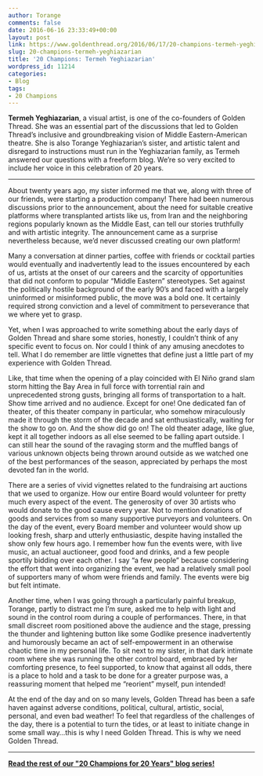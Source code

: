 ```yaml
---
author: Torange
comments: false
date: 2016-06-16 23:33:49+00:00
layout: post
link: https://www.goldenthread.org/2016/06/17/20-champions-termeh-yeghiazarian/
slug: 20-champions-termeh-yeghiazarian
title: '20 Champions: Termeh Yeghiazarian'
wordpress_id: 11214
categories:
- Blog
tags:
- 20 Champions
---
```


**Termeh Yeghiazarian**, a visual artist, is one of the co-founders of Golden Thread. She was an essential part of the discussions that led to Golden Thread’s inclusive and groundbreaking vision of Middle Eastern-American theatre. She is also Torange Yeghiazarian’s sister, and artistic talent and disregard to instructions must run in the Yeghiazarian family, as Termeh answered our questions with a freeform blog. We’re so very excited to include her voice in this celebration of 20 years.
<!-- more -->



* * *


About twenty years ago, my sister informed me that we, along with three of our friends, were starting a production company!  There had been numerous discussions prior to the announcement, about the need for suitable creative platforms where transplanted artists like us, from Iran and the neighboring regions popularly known as the Middle East, can tell our stories truthfully and with artistic integrity.  The announcement came as a surprise nevertheless because, we’d never discussed creating our own platform!  

Many a conversation at dinner parties, coffee with friends or cocktail parties would eventually and inadvertently lead to the issues encountered by each of us, artists at the onset of our careers and the scarcity of opportunities that did not conform to popular “Middle Eastern” stereotypes.  Set against the politically hostile background of the early 90’s and faced with a largely uninformed or misinformed public, the move was a bold one.  It certainly required strong conviction and a level of commitment to perseverance that we where yet to grasp.

Yet, when I was approached to write something about the early days of Golden Thread and share some stories, honestly, I couldn’t think of any specific event to focus on.  Nor could I think of any amusing anecdotes to tell.  What I do remember are little vignettes that define just a little part of my experience with Golden Thread.  

Like, that time when the opening of a play coincided with El Niño grand slam storm hitting the Bay Area in full force with torrential rain and unprecedented strong gusts, bringing all forms of transportation to a halt.  Show time arrived and no audience.  Except for one!  One dedicated fan of theater, of this theater company in particular, who somehow miraculously made it through the storm of the decade and sat enthusiastically, waiting for the show to go on.  And the show did go on! The old theater adage, like glue, kept it all together indoors as all else seemed to be falling apart outside.  I can still hear the sound of the ravaging storm and the muffled bangs of various unknown objects being thrown around outside as we watched one of the best performances of the season, appreciated by perhaps the most devoted fan in the world.

There are a series of vivid vignettes related to the fundraising art auctions that we used to organize.  How our entire Board would volunteer for pretty much every aspect of the event.  The generosity of over 30 artists who would donate to the good cause every year.  Not to mention donations of goods and services from so many supportive purveyors and volunteers.  On the day of the event, every Board member and volunteer would show up looking fresh, sharp and utterly enthusiastic, despite having installed the show only few hours ago.  I remember how fun the events were, with live music, an actual auctioneer, good food and drinks, and a few people sportily bidding over each other.  I say “a few people” because considering the effort that went into organizing the event, we had a relatively small pool of supporters many of whom were friends and family.  The events were big but felt intimate. 

Another time, when I was going through a particularly painful breakup, Torange, partly to distract me I’m sure, asked me to help with light and sound in the control room during a couple of performances.  There, in that small discreet room positioned above the audience and the stage, pressing the thunder and lightening button like some Godlike presence inadvertently and humorously became an act of self-empowerment in an otherwise chaotic time in my personal life.  To sit next to my sister, in that dark intimate room where she was running the other control board, embraced by her comforting presence, to feel supported, to know that against all odds, there is a place to hold and a task to be done for a greater purpose was, a reassuring moment that helped me “reorient” myself, pun intended!

At the end of the day and on so many levels, Golden Thread has been a safe haven against adverse conditions, political, cultural, artistic, social, personal, and even bad weather!  To feel that regardless of the challenges of the day, there is a potential to turn the tides, or at least to initiate change in some small way…this is why I need Golden Thread.  This is why we need Golden Thread.



* * *


  

**[Read the rest of our "20 Champions for 20 Years" blog series!](https://www.goldenthread.org/20-champions/)**
  

